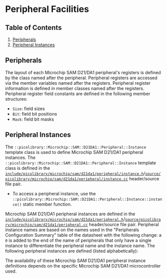 # Peripheral Facilities

## Table of Contents
1. [Peripherals](#peripherals)
1. [Peripheral Instances](#peripheral-instances)

## Peripherals
The layout of each Microchip SAM D21/DA1 peripheral's registers is defined by the class
named after the peripheral.
Peripheral registers are accessed via the member variables named after the registers.
Peripheral register information is defined in member classes named after the registers.
Peripheral register field constants are defined in the following member structures:
- `Size`: field sizes
- `Bit`: field bit positions
- `Mask`: field bit masks

## Peripheral Instances
The `::picolibrary::Microchip::SAM::D21DA1::Peripheral::Instance` template class is used
to define Microchip SAM D21/DA1 peripheral instances.
The `::picolibrary::Microchip::SAM::D21DA1::Peripheral::Instance` template class is
defined in the
[`include/picolibrary/microchip/sam/d21da1/peripheral/instance.h`](https://github.com/apcountryman/picolibrary-microchip-sam-d21da1/blob/main/include/picolibrary/microchip/sam/d21da1/peripheral/instance.h)/[`source/picolibrary/microchip/sam/d21da1/peripheral/instance.cc`](https://github.com/apcountryman/picolibrary-microchip-sam-d21da1/blob/main/source/picolibrary/microchip/sam/d21da1/peripheral/instance.cc)
header/source file pair.
- To access a peripheral instance, use the
  `::picolibrary::Microchip::SAM::D21DA1::Peripheral::Instance::instance()` static member
  function.

Microchip SAM D21/DA1 peripheral instances are defined in the
[`include/picolibrary/microchip/sam/d21da1/peripheral.h`](https://github.com/apcountryman/picolibrary-microchip-sam-d21da1/blob/main/include/picolibrary/microchip/sam/d21da1/peripheral.h)/[`source/picolibrary/microchip/sam/d21da1/peripheral.cc`](https://github.com/apcountryman/picolibrary-microchip-sam-d21da1/blob/main/source/picolibrary/microchip/sam/d21da1/peripheral.cc)
header/source file pair.
Peripheral instance names are based on the names used in the "Peripherals Configuration
Summary" table of the datasheet with the following change: a `0` is added to the end of
the name of peripherals that only have a single instance to differentiate the peripheral
name and the instance name.
The following peripheral instances are defined (listed alphabetically):

The availability of these Microchip SAM D21/DA1 peripheral instance definitions depends on
the specific Microchip SAM D21/DA1 microcontroller used.
